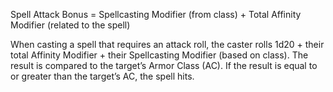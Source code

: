 Spell Attack Bonus = Spellcasting Modifier (from class) + Total Affinity Modifier (related to the spell)

  

When casting a spell that requires an attack roll, the caster rolls 1d20 + their total Affinity Modifier + their Spellcasting Modifier (based on class). The result is compared to the target’s Armor Class (AC). If the result is equal to or greater than the target’s AC, the spell hits.